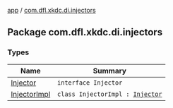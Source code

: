 [app](../index.md) / [com.dfl.xkdc.di.injectors](./index.md)

## Package com.dfl.xkdc.di.injectors

### Types

| Name | Summary |
|---|---|
| [Injector](-injector/index.md) | `interface Injector` |
| [InjectorImpl](-injector-impl/index.md) | `class InjectorImpl : `[`Injector`](-injector/index.md) |
